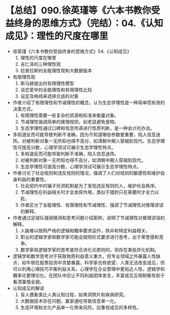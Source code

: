 # 【总结】090.徐英瑾等《六本书教你受益终身的思维方式》（完结）：04.《认知成见》：理性的尺度在哪里

-   徐英瑾《六本书教你受益终身的思维方式》04.《认知成见》
    1.  理性的尺度在哪里
    2.  吉仁泽的三种理性观
    3.  拉普拉斯的全能理性观和大数据版本
-   有限理性观
    1.  斯马赫提出的有限理性模型
    2.  谈恋爱中的全能理性和有限理性比较
    3.  设定及格线来选择合适的对象
-   作者介绍了有限理性和节减理性的概念，认为生态学理性是一种简单而有效的决策方式。
    1.  有限理性需要一些复杂的资源和标准来衡量对象。
    2.  节减理性强调简单的推理规则，如老鼠避免食物。
    3.  生态学理性通过口碑和信息传递进行性质判断，是一种会计的办法。
-   多知道反而可能导致判断不准确，因为不知道哪些参数更重要，陷入信息迷阵。对被判断对象一无所知也得不高分，如清朝中期人穿越到现代。生态学理性可提高分数，心理学测试可展示生态学理性特点。
    1.  多知道反而可能导致判断不准确，陷入信息迷阵。
    2.  对被判断对象一无所知也得不高分，如清朝中期人穿越到现代。
    3.  生态学理性可提高分数，心理学测试可展示生态学理性特点。
-   作者讨论了社会规则和违反规则的情况，强调了人们对规则的敏感性和维护自身利益的重要性。
    1.  社会契约中的骗子侦测机制是为了发现违反规则的人，维护社会秩序。
    2.  节减理性在利益相关时才会发挥作用，类似于猎豹只在需要时才全力以赴。
    3.  作者区分了全能理性、有限理性和节减理性，强调了节减理性对推理谬误的解释。
-   作者通过足球队强弱猜测和思考问题介绍案例，说明了节减理性对推理谬误的解释。
    1.  人脑难以按照严格的逻辑和概率要求运作，除非和特定利益相关。
    2.  职业的逻辑学家和数学家可能会按照形式要求进行思考，出于荣誉感和竞争。
    3.  数学家和逻辑学家的思考是符合进化论原则的，但存在某些异化机制。
-   逻辑学和数学思考对于获取物质利益意义重大，但专业领域之外暴露人性缺点，如牛顿在股票投资中贪婪暴露。科学家也有欲望，人类无法改变成见，但可以利用心理技巧平衡利益关系，心理学在企业管理中更贴近人性，逻辑学和概率论更理论化。在团队中应让不同利益团体发言，丰富成见互相制衡有助于看清事情全貌。
-   认知成见的解读
    1.  盲人摸象类比人类认知过程，如黑洞照片和疾病研究。
    2.  大数据技术存在问题，赢家通吃导致信息单一化。
    3.  生态环境和文化产品单一化带来风险，应重视成见的多样性。